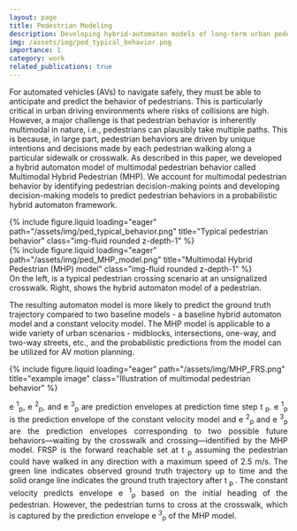 ```yaml
---
layout: page
title: Pedestrian Modeling
description: Developing hybrid-automaton models of long-term urban pedestrian behavior
img: /assets/img/ped_typical_behavior.png
importance: 1
category: work
related_publications: true
---
```


For automated vehicles (AVs) to navigate safely, they must be able to anticipate and predict the behavior of pedestrians. This is particularly critical in urban driving environments where risks of collisions are high. However, a major challenge is that pedestrian behavior is inherently multimodal in nature, i.e., pedestrians can plausibly take multiple paths. This is because, in large part, pedestrian behaviors are driven by unique intentions and decisions made by each pedestrian walking along a particular sidewalk or
crosswalk. As described in this paper, we developed a hybrid automaton model of multimodal pedestrian behavior called Multimodal Hybrid Pedestrian (MHP). We account for multimodal pedestrian behavior by identifying pedestrian decision-making points and developing decision-making models to predict pedestrian behaviors in a probabilistic hybrid automaton framework. 

<div class="row">
    <div class="col-sm mt-3 mt-md-0">
        {% include figure.liquid loading="eager" path="/assets/img/ped_typical_behavior.png" title="Typical pedestrian behavior" class="img-fluid rounded z-depth-1" %}
    </div>
    <div class="col-sm-8 mt-3 mt-md-0">
        {% include figure.liquid loading="eager" path="/assets/img/ped_MHP_model.png" title="Multimodal Hybrid Pedestrian (MHP) model" class="img-fluid rounded z-depth-1" %}
    </div>
</div>
<div class="caption">
    On the left, is a typical pedestrian crossing scenario at an unsignalized crosswalk. Right, shows the hybrid automaton model of a pedestrian.
</div>

The resulting automaton model is more likely to predict the ground truth trajectory compared to two baseline models - a baseline hybrid automaton model and a
constant velocity model. The MHP model is applicable to a wide variety of urban scenarios - midblocks, intersections, one-way, and two-way streets, etc., and the probabilistic predictions from the model can be utilized for AV motion planning.
<div class="row">
    <div class="col-sm mt-3 mt-md-0">
        {% include figure.liquid loading="eager" path="/assets/img/MHP_FRS.png" title="example image" class="Illustration of multimodal pedestrian behavior" %}
    </div>
</div>
<div class="caption">
    <p align="justify">
      e <sup>1</sup><sub>p</sub>,  e <sup>2</sup><sub>p</sub>, and  e <sup>3</sup><sub>p</sub> are prediction envelopes at prediction time step  t <sub>p</sub>.  e <sup>1</sup><sub>p</sub> is the prediction envelope of the constant velocity model and  e <sup>2</sup><sub>p</sub> and  e <sup>3</sup><sub>p</sub> are the prediction envelopes corresponding to two possible future behaviors—waiting by the crosswalk and crossing—identified by the MHP model. FRSP is the forward reachable set at t <sub>p</sub> assuming the pedestrian could have walked in any direction with a maximum speed of 2.5 m/s. The green line indicates observed ground truth trajectory up to time  and the solid orange line indicates the ground truth trajectory after t <sub>p</sub> . The constant velocity predicts envelope  e <sup>1</sup><sub>p</sub> based on the initial heading of the pedestrian. However, the pedestrian turns to cross at the crosswalk, which is captured by the prediction envelope  e <sup>3</sup><sub>p</sub> of the MHP model.
    </p>
</div>
